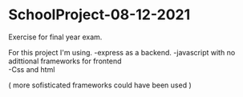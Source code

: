 # SchoolProject-08-12-2021
Exercise for final year exam.

For this project I'm using.
-express as a backend.
-javascript with no adittional frameworks for frontend  
-Css and html

( more sofisticated frameworks could have been used )